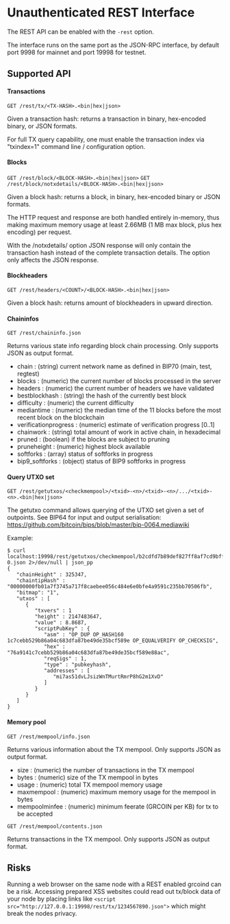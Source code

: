 # Unauthenticated REST Interface

The REST API can be enabled with the `-rest` option.

The interface runs on the same port as the JSON-RPC interface, by default port 9998 for mainnet and port 19998 for testnet.

## Supported API

#### Transactions

`GET /rest/tx/<TX-HASH>.<bin|hex|json>`

Given a transaction hash: returns a transaction in binary, hex-encoded binary, or JSON formats.

For full TX query capability, one must enable the transaction index via "txindex=1" command line / configuration option.

#### Blocks

`GET /rest/block/<BLOCK-HASH>.<bin|hex|json>`
`GET /rest/block/notxdetails/<BLOCK-HASH>.<bin|hex|json>`

Given a block hash: returns a block, in binary, hex-encoded binary or JSON formats.

The HTTP request and response are both handled entirely in-memory, thus making maximum memory usage at least 2.66MB (1 MB max block, plus hex encoding) per request.

With the /notxdetails/ option JSON response will only contain the transaction hash instead of the complete transaction details. The option only affects the JSON response.

#### Blockheaders

`GET /rest/headers/<COUNT>/<BLOCK-HASH>.<bin|hex|json>`

Given a block hash: returns <COUNT> amount of blockheaders in upward direction.

#### Chaininfos

`GET /rest/chaininfo.json`

Returns various state info regarding block chain processing.
Only supports JSON as output format.

-   chain : (string) current network name as defined in BIP70 (main, test, regtest)
-   blocks : (numeric) the current number of blocks processed in the server
-   headers : (numeric) the current number of headers we have validated
-   bestblockhash : (string) the hash of the currently best block
-   difficulty : (numeric) the current difficulty
-   mediantime : (numeric) the median time of the 11 blocks before the most recent block on the blockchain
-   verificationprogress : (numeric) estimate of verification progress [0..1]
-   chainwork : (string) total amount of work in active chain, in hexadecimal
-   pruned : (boolean) if the blocks are subject to pruning
-   pruneheight : (numeric) highest block available
-   softforks : (array) status of softforks in progress
-   bip9_softforks : (object) status of BIP9 softforks in progress

#### Query UTXO set

`GET /rest/getutxos/<checkmempool>/<txid>-<n>/<txid>-<n>/.../<txid>-<n>.<bin|hex|json>`

The getutxo command allows querying of the UTXO set given a set of outpoints.
See BIP64 for input and output serialisation:
https://github.com/bitcoin/bips/blob/master/bip-0064.mediawiki

Example:

```
$ curl localhost:19998/rest/getutxos/checkmempool/b2cdfd7b89def827ff8af7cd9bff7627ff72e5e8b0f71210f92ea7a4000c5d75-0.json 2>/dev/null | json_pp
{
   "chainHeight" : 325347,
   "chaintipHash" : "00000000fb01a7f3745a717f8caebee056c484e6e0bfe4a9591c235bb70506fb",
   "bitmap": "1",
   "utxos" : [
      {
         "txvers" : 1
         "height" : 2147483647,
         "value" : 8.8687,
         "scriptPubKey" : {
            "asm" : "OP_DUP OP_HASH160 1c7cebb529b86a04c683dfa87be49de35bcf589e OP_EQUALVERIFY OP_CHECKSIG",
            "hex" : "76a9141c7cebb529b86a04c683dfa87be49de35bcf589e88ac",
            "reqSigs" : 1,
            "type" : "pubkeyhash",
            "addresses" : [
               "mi7as51dvLJsizWnTMurtRmrP8hG2m1XvD"
            ]
         }
      }
   ]
}
```

#### Memory pool

`GET /rest/mempool/info.json`

Returns various information about the TX mempool.
Only supports JSON as output format.

-   size : (numeric) the number of transactions in the TX mempool
-   bytes : (numeric) size of the TX mempool in bytes
-   usage : (numeric) total TX mempool memory usage
-   maxmempool : (numeric) maximum memory usage for the mempool in bytes
-   mempoolminfee : (numeric) minimum feerate (GRCOIN per KB) for tx to be accepted

`GET /rest/mempool/contents.json`

Returns transactions in the TX mempool.
Only supports JSON as output format.

## Risks

Running a web browser on the same node with a REST enabled grcoind can be a risk. Accessing prepared XSS websites could read out tx/block data of your node by placing links like `<script src="http://127.0.0.1:19998/rest/tx/1234567890.json">` which might break the nodes privacy.

